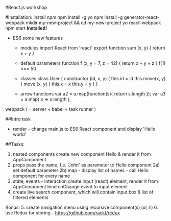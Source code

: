 #React.js workshop

#Installation:
install npm
npm install -g yo
npm install -g generator-react-webpack
mkdir my-new-project && cd my-new-project
yo react-webpack
npm start
**Installed!**


- ES6 some new features
    - modules
    import React from 'react'
    export function sum (x, y) { return x + y }

    - default parameters
function f (x, y = 7, z = 42) {
    return x + y + z
}
f(1) === 50

    - classes
    class User {
        constructor (id, x, y) {
            this.id = id
            this.move(x, y)
        }
        move (x, y) {
            this.x = x
            this.y = y
        }
    }

    - arrow functions
        var a2 = a.map(function(s){ return s.length });
        var a3 = a.map( s => s.length );


webpack ( = server + babel + task runner )


##Intro task
- render - change main.js to ES6 React component and display 'Hello world'

##Tasks:
1. nested components
create new component Hello & render it from AppComponent
2. props
    pass the name, f.e. 'John' as parameter to Hello component
        2a) set default parameter
        2b) map - display list of names - call Hello component for every name
3. state, events - interaction
    create input (react) element, render it from AppComponent
    bind onChange event to input element
4. create live search component, which will contain input box & list of filtered elements

Bonus:
5. create navigation menu using recursive component(s) (ul, li)
6. use Redux for storing - https://github.com/rackt/redux
